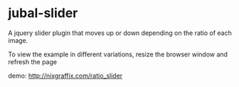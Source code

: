 # jubal-slider
A jquery slider plugin that moves up or down depending on the ratio of each image.


To view the example in different variations, resize the browser window and refresh the page

demo: http://nixgraffix.com/ratio_slider